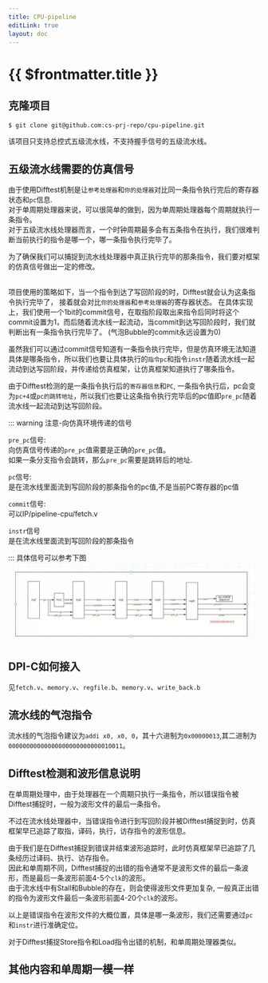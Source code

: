 ```yaml
---
title: CPU-pipeline
editLink: true
layout: doc
---
```


# {{ $frontmatter.title }}

## 克隆项目

```shell
$ git clone git@github.com:cs-prj-repo/cpu-pipeline.git
```



该项目只支持总控式五级流水线，不支持握手信号的五级流水线。

## 五级流水线需要的仿真信号

由于使用Difftest机制是让`参考处理器`和`你的处理器`对比同一条指令执行完后的寄存器状态和`pc`信息.
<br>对于单周期处理器来说，可以很简单的做到，因为单周期处理器每个周期就执行一条指令。
<br>对于五级流水线处理器而言，一个时钟周期最多会有五条指令在执行，我们很难判断当前执行的指令是哪一个，哪一条指令执行完毕了。

为了确保我们可以捕捉到流水线处理器中真正执行完毕的那条指令，我们要对框架的仿真信号做出一定的修改。

<br>项目使用的策略如下，当一个指令到达了写回阶段的时，Difftest就会认为这条指令执行完毕了， 接着就会对比`你的处理器`和`参考处理器`的寄存器状态。
在具体实现上，我们使用一个1bit的commit信号，在取指阶段取出来指令后同时将这个commit设置为1，而后随着流水线一起流动，当commit到达写回阶段时，我们就判断出有一条指令执行完毕了。
(气泡Bubble的commit永远设置为0)

虽然我们可以通过commit信号知道有一条指令执行完毕，但是仿真环境无法知道具体是哪条指令，所以我们也要让具体执行的`指令pc`和指令`instr`随着流水线一起流动到达写回阶段，并传递给仿真框架，让仿真框架知道执行了哪条指令。


由于Difftest检测的是一条指令执行后的`寄存器信息`和`PC`, 一条指令执行后，pc会变为`pc+4`或`pc的跳转地址`，所以我们也要让这条指令执行完毕后的pc值即`pre_pc`随着流水线一起流动到达写回阶段。

::: warning 注意-向仿真环境传递的信号

`pre_pc`信号:
<br>向仿真信号传递的`pre_pc`值需要是正确的`pre_pc`值。
<br>如果一条分支指令会跳转，那么`pre_pc`需要是跳转后的地址.

`pc`信号:
<br> 是在流水线里面流到写回阶段的那条指令的pc值,不是当前PC寄存器的pc值

`commit`信号:
<br>可以IP/pipeline-cpu/fetch.v

`instr`信号
<br>是在流水线里面流到写回阶段的那条指令

:::
具体信号可以参考下图
![alt text](image.png)
## DPI-C如何接入

见`fetch.v`、`memory.v`、`regfile.b`、`memory.v`、`write_back.b`



## 流水线的气泡指令

流水线的气泡指令建议为`addi x0, x0, 0`，其十六进制为`0x00000013`,其二进制为`00000000000000000000000000010011`。

## Difftest检测和波形信息说明

在单周期处理中，由于处理器在一个周期只执行一条指令，所以错误指令被Difftest捕捉时，一般为波形文件的最后一条指令。

不过在流水线处理器中，当错误指令进行到写回阶段并被Difftest捕捉到时，仿真框架早已追踪了取指，译码，执行，访存指令的波形信息。

由于我们是在Difftest捕捉到错误并结束波形追踪时，此时仿真框架早已追踪了几条经历过译码、执行、访存指令。
<br>因此和单周期不同，Difftest捕捉的出错的指令通常不是波形文件的最后一条波形，而是最后一条波形前面4-5个`clk`的波形。
<br>由于流水线中有Stall和Bubble的存在，则会使得波形文件更加复杂, 一般真正出错的指令为波形文件最后一条波形前面4-20个`clk`的波形。

以上是错误指令在波形文件的大概位置，具体是哪一条波形，我们还需要通过`pc`和`instr`进行准确定位。

对于Difftest捕捉Store指令和Load指令出错的机制，和单周期处理器类似。



## 其他内容和单周期一模一样